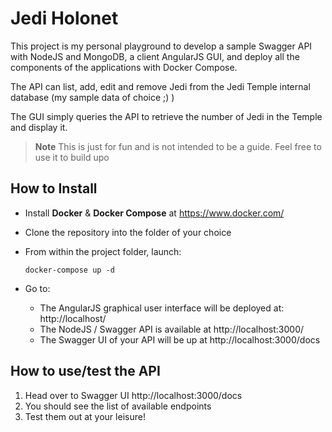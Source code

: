 Jedi Holonet 
===================

This project is my personal playground to develop a sample Swagger API with NodeJS and MongoDB, a client AngularJS GUI, and deploy all the components of the applications with Docker Compose. 
 
The API can list, add, edit and remove Jedi from the Jedi Temple internal database (my sample data of choice ;) )

The GUI simply queries the API to retrieve the number of Jedi in the Temple and display it. 

> **Note**
> This is just for fun and is not intended to be a guide. Feel free to use it to build upo


How to Install
------------------

- Install **Docker**  & **Docker Compose** at https://www.docker.com/
- Clone the repository into the folder of your choice
- From within the project folder, launch: 

	```
	docker-compose up -d
	```
				
- Go to:
	- The AngularJS graphical user interface will be deployed at: http://localhost/  
	- The NodeJS / Swagger API is available at http://localhost:3000/ 
	- The Swagger UI of your API will be up at http://localhost:3000/docs 

How to use/test the API
----------

1. Head over to Swagger UI http://localhost:3000/docs 
2. You should see the list of available endpoints 
3. Test them out at your leisure! 